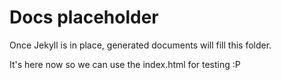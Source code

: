 # Docs placeholder

Once Jekyll is in place, generated documents will fill this folder.

It's here now so we can use the index.html for testing :P
